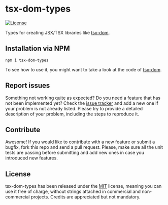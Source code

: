 # tsx-dom-types

[![License](https://img.shields.io/badge/License-MIT-blue.svg)](https://github.com/Lusito/tsx-dom/blob/master/LICENSE)

Types for creating JSX/TSX libraries like [tsx-dom](https://github.com/Lusito/tsx-dom/tree/master/packages/tsx-dom).

## Installation via NPM

```npm i tsx-dom-types```

To see how to use it, you might want to take a look at the code of [tsx-dom](https://github.com/Lusito/tsx-dom/tree/master/packages/tsx-dom).

## Report issues

Something not working quite as expected? Do you need a feature that has not been implemented yet? Check the [issue tracker](https://github.com/Lusito/tsx-dom/issues) and add a new one if your problem is not already listed. Please try to provide a detailed description of your problem, including the steps to reproduce it.

## Contribute

Awesome! If you would like to contribute with a new feature or submit a bugfix, fork this repo and send a pull request. Please, make sure all the unit tests are passing before submitting and add new ones in case you introduced new features.

## License

tsx-dom-types has been released under the [MIT](https://github.com/Lusito/tsx-dom/blob/master/LICENSE) license, meaning you
can use it free of charge, without strings attached in commercial and non-commercial projects. Credits are appreciated but not mandatory.
